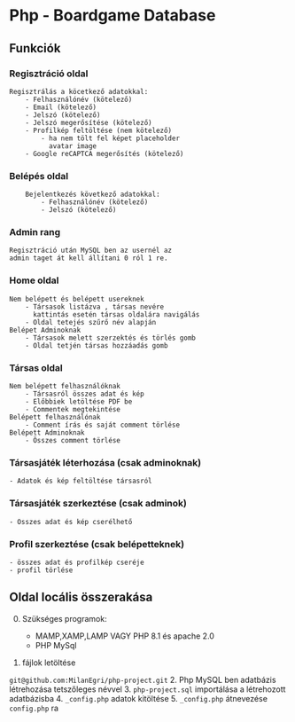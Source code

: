 # Php - Boardgame Database

## Funkciók

### Regisztráció oldal
    Regisztrálás a köcetkező adatokkal:
        - Felhasználónév (kötelező)
        - Email (kötelező)
        - Jelszó (kötelező)
        - Jelszó megerősítése (kötelező)
        - Profilkép feltöltése (nem kötelező)
            - ha nem tölt fel képet placeholder
              avatar image
        - Google reCAPTCA megerősítés (kötelező)
### Belépés oldal
        Bejelentkezés következő adatokkal:
            - Felhasználónév (kötelező)
            - Jelszó (kötelező)
### Admin rang
    Regisztráció után MySQL ben az usernél az
    admin taget át kell állítani 0 ról 1 re.
### Home oldal
    Nem belépett és belépett usereknek
        - Társasok listázva , társas nevére
          kattintás esetén társas oldalára navigálás
        - Oldal tetejés szűrő név alapján
    Belépet Adminoknak
        - Társasok melett szerzektés és törlés gomb
        - Oldal tetjén társas hozzáadás gomb
### Társas oldal
    Nem belépett felhasználóknak
        - Társasról összes adat és kép
        - Előbbiek letöltése PDF be
        - Commentek megtekintése
    Belépett felhasználónak
        - Comment írás és saját comment törlése
    Belépett Adminoknak
        - Összes comment törlése
### Társasjáték léterhozása (csak adminoknak)
    - Adatok és kép feltöltése társasról
### Társasjáték szerkeztése (csak adminok)
    - Összes adat és kép cserélhető
### Profil szerkeztése (csak belépetteknek)
    - összes adat és profilkép cseréje
    - profil törlése
        
## Oldal locális összerakása
    
0. Szükséges programok:
    - MAMP,XAMP,LAMP VAGY PHP 8.1 és apache 2.0
    - PHP MySql
    
1. fájlok letöltése

```git@github.com:MilanEgri/php-project.git```
2. Php MySQL ben adatbázis létrehozása tetszőleges névvel
3.  ```php-project.sql``` importálása a létrehozott adatbázisba
4.  ```_config.php``` adatok kitöltése
5.  ```_config.php``` átnevezése ```config.php``` ra
